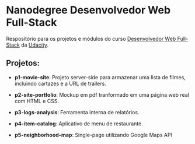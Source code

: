 # Nanodegree Desenvolvedor Web Full-Stack

Respositório para os projetos e módulos do curso [Desenvolvedor Web Full-Stack](https://br.udacity.com/course/full-stack-web-developer-nanodegree--nd004) da [Udacity](https://br.udacity.com/).

## Projetos:

- **p1-movie-site**: Projeto server-side para armazenar uma lista de filmes, incluindo cartazes e a URL de trailers.

- **p2-site-portfolio**: Mockup em pdf tranformado em uma página web real com HTML e CSS.

- **p3-logs-analysis**: Ferramenta interna de relatórios.

- **p4-item-catalog**: Aplicativo de menu de restaurante.

- **p5-neighborhood-map**: Single-page utilizando Google Maps API 